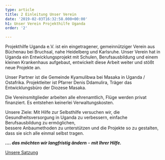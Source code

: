 ```yaml
---
type: article
title: 2 Einleitung Unser Verein
date: '2019-02-03T16:32:58.000+00:00'
h1: Unser Verein Projekthilfe Uganda
order: '2'

---
```

Projekthilfe Uganda e.V. ist ein eingetragener, gemeinnütziger Verein aus Büchenau bei Bruchsal, nahe Heidelberg und Karlsruhe. Unser Verein hat in Uganda ein Entwicklungsprojekt mit Schulen, Berufsausbildung und einem kleinen Krankenhaus aufgebaut, entwickelt diese Arbeit weiter und stößt neue Projekte an.

Unser Partner ist die Gemeinde Kyamulibwa bei Masaka in Uganda / Ostafrika. Projektleiter ist Pfarrer Denis Ddamulira, Träger das Entwicklungsbüro der Diozese Masaka.

Die Vereinsmitglieder arbeiten alle ehrenamtlich, Flüge werden privat finanziert. Es entstehen keinerlei Verwaltungskosten.

Unsere Ziele: Mit Hilfe zur Selbsthilfe versuchen wir, die Gesundheitsversorgung in Uganda zu verbessern, einfache Berufsausbildung zu ermöglichen,  
bessere Anbaumethoden zu unterstützen und die Projekte so zu gestalten, dass sie sich alle einmal selbst tragen.

**_.... das möchten wir langfristig ändern_** – **_mit Ihrer Hilfe._**

[Unsere Satzung](/uploads/SATZUNG-Projekthilfe-Uganda-e.V..pdf "Satzung")